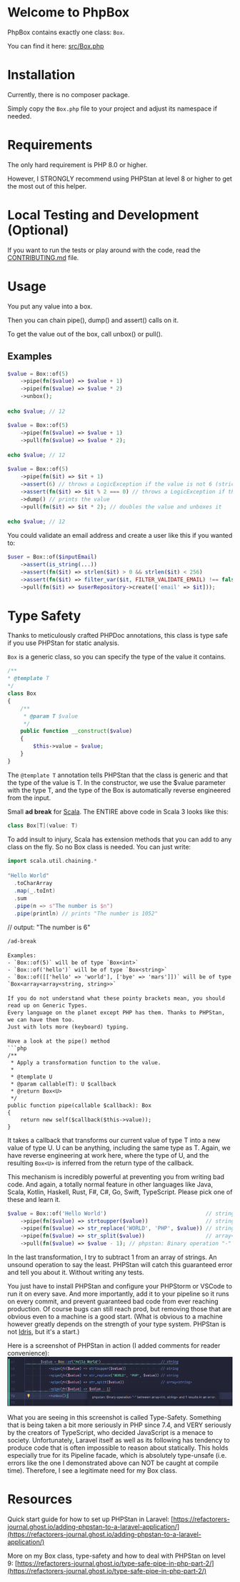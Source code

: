 # Welcome to PhpBox

PhpBox contains exactly one class: `Box`.

You can find it here: [src/Box.php](src/Box.php)

# Installation
Currently, there is no composer package. 

Simply copy the `Box.php` file to your project and adjust its namespace if needed.

# Requirements
The only hard requirement is PHP 8.0 or higher.

However, I STRONGLY recommend using PHPStan at level 8 or higher to get the most out of this helper.

# Local Testing and Development (Optional)
If you want to run the tests or play around with the code, read
the [CONTRIBUTING.md](CONTRIBUTING.md) file.

# Usage
You put any value into a box.

Then you can chain pipe(), dump() and assert() calls on it.

To get the value out of the box, call unbox() or pull().

## Examples

```php
$value = Box::of(5)
    ->pipe(fn($value) => $value + 1)
    ->pipe(fn($value) => $value * 2)
    ->unbox();

echo $value; // 12
```

```php
$value = Box::of(5)
    ->pipe(fn($value) => $value + 1)
    ->pull(fn($value) => $value * 2);

echo $value; // 12
```

```php
$value = Box::of(5)
    ->pipe(fn($it) => $it + 1)
    ->assert(6) // throws a LogicException if the value is not 6 (strict equality)
    ->assert(fn($it) => $it % 2 === 0) // throws a LogicException if the callback returns false
    ->dump() // prints the value
    ->pull(fn($it) => $it * 2); // doubles the value and unboxes it

echo $value; // 12
```

You could validate an email address and create a user like this if you wanted to:
```php
$user = Box::of($inputEmail)
    ->assert(is_string(...))
    ->assert(fn($it) => strlen($it) > 0 && strlen($it) < 256)
    ->assert(fn($it) => filter_var($it, FILTER_VALIDATE_EMAIL) !== false)
    ->pull(fn($it) => $userRepository->create(['email' => $it]));
```

# Type Safety
Thanks to meticulously crafted PHPDoc annotations, this class is type safe if you use PHPStan for static analysis.

`Box` is a generic class, so you can specify the type of the value it contains.

```php
/**
* @template T
*/
class Box
{
    /**
     * @param T $value
     */
    public function __construct($value)
    {
        $this->value = $value;
    }
}
```

The `@template T` annotation tells PHPStan that the class is generic and that the type of the value is T.
In the constructor, we use the $value parameter with the type T,
and the type of the Box is automatically reverse engineered from the input.

Small **ad break** for [Scala](https://www.scala-lang.org/). The ENTIRE above code in Scala 3 looks like this:
```scala
class Box[T](value: T)
```
To add insult to injury, Scala has extension methods that you can add to any class on the fly. So no Box class
is needed. You can just write:
```scala
import scala.util.chaining.*

"Hello World"
  .toCharArray
  .map(_.toInt)
  .sum
  .pipe(n => s"The number is $n")
  .pipe(println) // prints "The number is 1052"
```
// output: "The number is 6"
```
/ad-break

Examples:
- `Box::of(5)` will be of type `Box<int>`
- `Box::of('hello')` will be of type `Box<string>`
- `Box::of([['hello' => 'world'], ['bye' => 'mars']])` will be of type `Box<array<array<string, string>>`

If you do not understand what these pointy brackets mean, you should read up on Generic Types.
Every language on the planet except PHP has them. Thanks to PHPStan, we can have them too.
Just with lots more (keyboard) typing.

Have a look at the pipe() method
```php
/**
 * Apply a transformation function to the value.
 *
 * @template U
 * @param callable(T): U $callback
 * @return Box<U>
 */
public function pipe(callable $callback): Box
{
    return new self($callback($this->value));
}
```
It takes a callback that transforms our current value of type T into a new value of type U.
U can be anything, including the same type as T. Again, we have reverse engineering at work here, where
the type of U, and the resulting `Box<U>` is inferred from the return type of the callback.

This mechanism is incredibly powerful at preventing you from writing bad code. And again, a totally normal feature
in other languages like Java, Scala, Kotlin, Haskell, Rust, F#, C#, Go, Swift, TypeScript.
Please pick one of these and learn it.

```php
$value = Box::of('Hello World')                               // string
    ->pipe(fn($value) => strtoupper($value))                  // string 
    ->pipe(fn($value) => str_replace('WORLD', 'PHP', $value)) // string
    ->pipe(fn($value) => str_split($value))                   // array<string>
    ->pull(fn($value) => $value - 1); // phpstan: Binary operation "-" between array<int, string> and 1 results in an error.
```
In the last transformation, I try to subtract 1 from an array of strings. An unsound operation to say the least.
PHPStan will catch this guaranteed error and tell you about it. Without writing any tests.

You just have to install PHPStan and configure your PHPStorm or VSCode to run it on every save.
And more importantly, add it to your pipeline so it runs on every commit,
and prevent guaranteed bad code from ever reaching production. Of course bugs can still reach prod,
but removing those that are obvious even to a machine is a good start. (What is obvious to a machine however greatly
depends on the strength of your type system.
PHPStan is not [Idris](https://docs.idris-lang.org/en/latest/tutorial/theorems.html#totality-checking),
but it's a start.)

Here is a screenshot of PHPStan in action (I added comments for reader convenience):
![phpstan-error.png](docs/phpstan-error.png)

What you are seeing in this screenshot is called Type-Safety. Something that is being taken a bit more seriously
in PHP since 7.4, and VERY seriously by the creators of TypeScript, who decided JavaScript is a menace to society.
Unfortunately, Laravel itself as well as its following has tendency to produce code that is often impossible
to reason about statically. This holds especially true for its Pipeline facade, which is absolutely type-unsafe
(i.e. errors like the one I demonstrated above can NOT be caught at compile time).
Therefore, I see a legitimate need for my Box class.

# Resources
Quick start guide for how to set up PHPStan in Laravel:
[https://refactorers-journal.ghost.io/adding-phpstan-to-a-laravel-application/](https://refactorers-journal.ghost.io/adding-phpstan-to-a-laravel-application/)

More on my Box class, type-safety and how to deal with PHPStan on level 9:
[https://refactorers-journal.ghost.io/type-safe-pipe-in-php-part-2/](https://refactorers-journal.ghost.io/type-safe-pipe-in-php-part-2/)